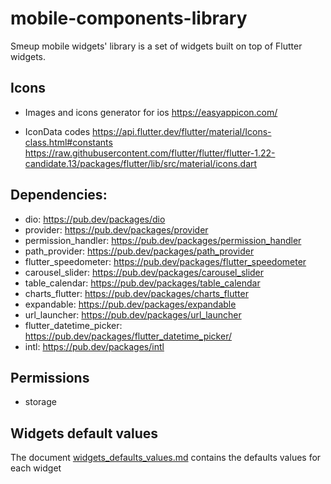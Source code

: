 # mobile-components-library
Smeup mobile widgets' library is a set of widgets built on top of Flutter widgets.

## Icons

- Images and icons generator for ios
    https://easyappicon.com/   

- IconData codes
    https://api.flutter.dev/flutter/material/Icons-class.html#constants
    https://raw.githubusercontent.com/flutter/flutter/flutter-1.22-candidate.13/packages/flutter/lib/src/material/icons.dart
    
## Dependencies:
- dio:                      https://pub.dev/packages/dio
- provider:                 https://pub.dev/packages/provider
- permission_handler:       https://pub.dev/packages/permission_handler
- path_provider:            https://pub.dev/packages/path_provider
- flutter_speedometer:      https://pub.dev/packages/flutter_speedometer
- carousel_slider:          https://pub.dev/packages/carousel_slider
- table_calendar:           https://pub.dev/packages/table_calendar
- charts_flutter:           https://pub.dev/packages/charts_flutter
- expandable:               https://pub.dev/packages/expandable
- url_launcher:             https://pub.dev/packages/url_launcher
- flutter_datetime_picker:  https://pub.dev/packages/flutter_datetime_picker/
- intl:                     https://pub.dev/packages/intl

## Permissions

- storage

## Widgets default values
The document [widgets_defaults_values.md](WIDGETS%20DEFAULT%20VALUES.md) contains the defaults values for each widget